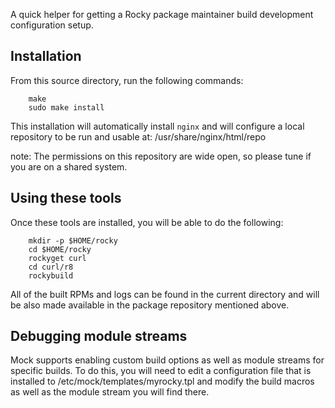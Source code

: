 A quick helper for getting a Rocky package maintainer build development
configuration setup.

## Installation
From this source directory, run the following commands:


```
    make
    sudo make install
```

This installation will automatically install `nginx` and will configure a
local repository to be run and usable at: /usr/share/nginx/html/repo

note: The permissions on this repository are wide open, so please tune if
you are on a shared system.


## Using these tools
Once these tools are installed, you will be able to do the following:

```
    mkdir -p $HOME/rocky
    cd $HOME/rocky
    rockyget curl
    cd curl/r8
    rockybuild
```

All of the built RPMs and logs can be found in the current directory and
will be also made available in the package repository mentioned above.

## Debugging module streams
Mock supports enabling custom build options as well as module streams for
specific builds. To do this, you will need to edit a configuration file
that is installed to /etc/mock/templates/myrocky.tpl and modify the build
macros as well as the module stream you will find there.
